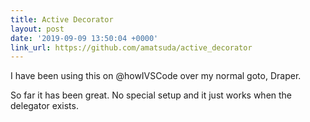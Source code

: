 ```yaml
---
title: Active Decorator
layout: post
date: '2019-09-09 13:50:04 +0000'
link_url: https://github.com/amatsuda/active_decorator
---
```

I have been using this on @howIVSCode over my normal goto, Draper.

So far it has been great. No special setup and it just works when the delegator exists.
